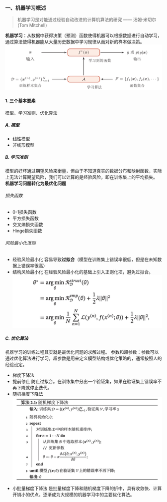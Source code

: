 ### 一、机器学习概述
> 机器学习是对能通过经验自动改进的计算机算法的研究 —— 汤姆·米切尔(Tom Mitchell)

**机器学习**：从数据中获得决策（预测）函数使得机器可以根据数据进行自动学习，通过算法使得机器能从大量历史数据中学习规律从而对新的样本做决策。
![img1](img/1.png)

#### 1. 三个基本要素
模型、学习准则、优化算法
##### A. 模型 
* 线性模型
* 非线形模型

##### B. 学习准则
模型的好坏通过期望风险来衡量，但由于不知道真实的数据分布和映射函数，实际上无法计算期望风险，我们可以计算的是经验风险，即在训练集上的平均损失。
**机器学习问题转化为最优化问题**

###### 损失函数
* 0-1损失函数
* 平方损失函数
* 交叉熵损失函数
* Hinge损失函数

###### 风险最小化准则
* 经验风险最小化
容易导致**过拟合**（模型在训练集上错误率很低，但是在未知数据上错误率很高）
* 结构风险最小化
在经验风险最小化的基础上引入正则化项，避免过拟合。
![img2](img/2.jpg)

##### C. 优化算法
机器学习的训练过程其实就是最优化问题的求解过程。
参数和超参数：参数可以通过优化算法进行学习，超参数是用来定义模型结构或优化策略的，通常按照人的经验设定。
* 梯度下降法
* 提前停止
防止过拟合。在训练集中分出一个验证集，如果在验证集上错误率不再下降就停止迭代。
* 随机梯度下降法
![img3](img/3.jpg)
* 小批量梯度下降法
是批量梯度下降和随机梯度下降的折中，具有收敛快、计算开销小的优点。逐渐成为大规模的机器学习中的主要优化算法。












